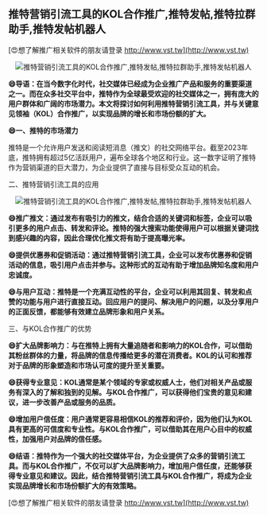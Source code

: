 ## **推特营销引流工具的KOL合作推广,推特发帖,推特拉群助手,推特发帖机器人**

[😍想了解推广相关软件的朋友请登录 http://www.vst.tw](http://www.vst.tw)

 <center><img src="https://vst.tw/MP4/tuiguang/png/5.png" alt="推特营销引流工具的KOL合作推广,推特发帖,推特拉群助手,推特发帖机器人"></center>

**😄导语：在当今数字化时代，社交媒体已经成为企业推广产品和服务的重要渠道之一。而在众多社交平台中，推特作为全球最受欢迎的社交媒体之一，拥有庞大的用户群体和广阔的市场潜力。本文将探讨如何利用推特营销引流工具，并与关键意见领袖（KOL）合作推广，以实现品牌的增长和市场份额的扩大。**

**😄一、推特的市场潜力**

推特是一个允许用户发送和阅读短消息（推文）的社交网络平台。截至2023年底，推特拥有超过5亿活跃用户，遍布全球各个地区和行业。这一数字证明了推特作为营销渠道的巨大潜力，为企业提供了直接与目标受众互动的机会。

二、推特营销引流工具的应用

 <center><img src="https://vst.tw/MP4/tuiguang/png/0.png" alt="推特营销引流工具的KOL合作推广,推特发帖,推特拉群助手,推特发帖机器人"></center>

**😄推广推文：通过发布有吸引力的推文，结合合适的关键词和标签，企业可以吸引更多的用户点击、转发和评论。推特的强大搜索功能使得用户可以根据关键词找到感兴趣的内容，因此合理优化推文将有助于提高曝光率。**

**😄提供优惠券和促销活动：通过推特营销引流工具，企业可以发布优惠券和促销活动的信息，吸引用户点击并参与。这种形式的互动有助于增加品牌知名度和用户忠诚度。**

**😄与用户互动：推特是一个充满互动性的平台，企业可以利用其回复、转发和点赞的功能与用户进行直接互动。回应用户的提问、解决用户的问题，以及分享用户的正面反馈，都能够有效建立品牌形象和用户关系。**

三、与KOL合作推广的优势

**😄扩大品牌影响力：与在推特上拥有大量追随者和影响力的KOL合作，可以借助其粉丝群体的力量，将品牌的信息传播给更多的潜在消费者。KOL的认可和推荐对于品牌的形象塑造和市场认可度的提升至关重要。**

**😄获得专业意见：KOL通常是某个领域的专家或权威人士，他们对相关产品或服务有深入的了解和独到的见解。与KOL合作推广，可以获得他们宝贵的意见和建议，进一步改善产品或服务的品质。**

**😄增加用户信任度：用户通常更容易相信KOL的推荐和评价，因为他们认为KOL具有更高的可信度和专业性。与KOL合作推广，可以借助其在用户心目中的权威性，加强用户对品牌的信任感。**

**😄结语：推特作为一个强大的社交媒体平台，为企业提供了众多的营销引流工具。而与KOL合作推广，不仅可以扩大品牌影响力，增加用户信任度，还能够获得专业意见和建议。因此，结合推特营销引流工具与KOL合作推广，将成为企业实现品牌增长和市场份额扩大的有效策略。**

[😍想了解推广相关软件的朋友请登录 http://www.vst.tw](http://www.vst.tw)




